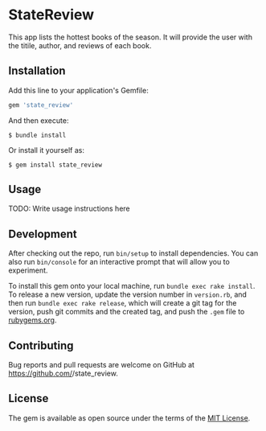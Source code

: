 # StateReview

This app lists the hottest books of the season. It will provide the user with the titile, author, and reviews of each book.

## Installation

Add this line to your application's Gemfile:

```ruby
gem 'state_review'
```

And then execute:

    $ bundle install

Or install it yourself as:

    $ gem install state_review

## Usage

TODO: Write usage instructions here

## Development

After checking out the repo, run `bin/setup` to install dependencies. You can also run `bin/console` for an interactive prompt that will allow you to experiment.

To install this gem onto your local machine, run `bundle exec rake install`. To release a new version, update the version number in `version.rb`, and then run `bundle exec rake release`, which will create a git tag for the version, push git commits and the created tag, and push the `.gem` file to [rubygems.org](https://rubygems.org).

## Contributing

Bug reports and pull requests are welcome on GitHub at https://github.com/<github username>/state_review.

## License

The gem is available as open source under the terms of the [MIT License](https://opensource.org/licenses/MIT).
